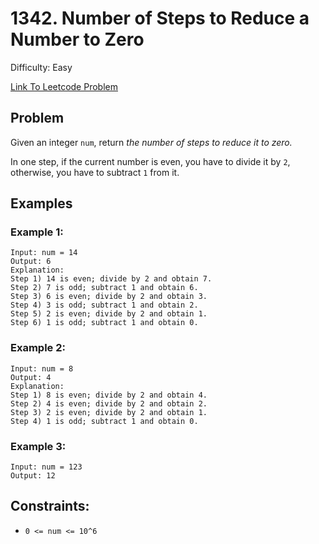 # 1342. Number of Steps to Reduce a Number to Zero
Difficulty: Easy

[Link To Leetcode Problem](https://leetcode.com/problems/number-of-steps-to-reduce-a-number-to-zero/)

## Problem
Given an integer `num`, return *the number of steps to reduce it to zero.*

In one step, if the current number is even, you have to divide it by `2`, otherwise, you have to subtract `1` from it.

## Examples
### Example 1:
```
Input: num = 14
Output: 6
Explanation: 
Step 1) 14 is even; divide by 2 and obtain 7. 
Step 2) 7 is odd; subtract 1 and obtain 6.
Step 3) 6 is even; divide by 2 and obtain 3. 
Step 4) 3 is odd; subtract 1 and obtain 2. 
Step 5) 2 is even; divide by 2 and obtain 1. 
Step 6) 1 is odd; subtract 1 and obtain 0.
```
### Example 2:
```
Input: num = 8
Output: 4
Explanation: 
Step 1) 8 is even; divide by 2 and obtain 4. 
Step 2) 4 is even; divide by 2 and obtain 2. 
Step 3) 2 is even; divide by 2 and obtain 1. 
Step 4) 1 is odd; subtract 1 and obtain 0.
```
### Example 3:
```
Input: num = 123
Output: 12
```

## Constraints:
- `0 <= num <= 10^6`